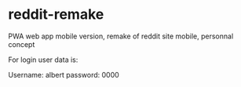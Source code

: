# reddit-remake
PWA web app mobile version, remake of reddit site mobile, personnal concept 

For login user data is:

Username: albert
password: 0000
